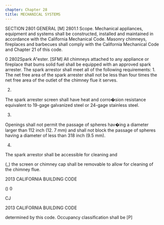 ```yaml
---
chapter: Chapter 28
title: MECHANICAL SYSTEMS
---
```


SECTION 2801 GENERAL
[M] 2801.1 Scope. Mechanical appliances, equipment and
systems shall be constructed, installed and maintained in accordance with the California Mechanical Code. Masonry chimneys, fireplaces and barbecues shall comply with the California Mechanical Code and Chapter 21 of this code.

0 2802Spark A"ester. [SFM] All chimneys attached to any appliance or fireplace that bums solid fuel shall be equipped with an approved spark arrester. The spark arrestor shall meet all of the following requirements:
1.
The net free area of the spark arrester shall not be less than four times the net free area of the outlet of the chimney flue it serves.

2.
The spark arrester screen shall have heat and corro�sion resistance equivalent to 19-gage galvanized steel or 24-gage stainless steel.

3.
Openings shall not permit the passage of spheres hav�ing a diameter larger than 112 inch (12. 7 mm) and shall not block the passage of spheres having a diameter of less than 318 inch (9.5 mm).

4.
The spark arrestor shall be accessible for cleaning and



(_) the screen or chimney cap shall be removable to allow for cleaning of the chimney flue.





2013 CALIFORNIA BUILDING CODE




()
0

CJ




2013 CALIFORNIA BUILDING CODE






determined by this code. Occupancy classification shall be [P]